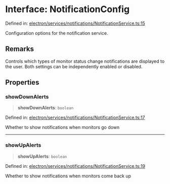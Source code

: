 # Interface: NotificationConfig

Defined in: [electron/services/notifications/NotificationService.ts:15](https://github.com/Nick2bad4u/Uptime-Watcher/blob/3cce0c3b352c8390536ca3c7399ece50a05faf18/electron/services/notifications/NotificationService.ts#L15)

Configuration options for the notification service.

## Remarks

Controls which types of monitor status change notifications are displayed
to the user. Both settings can be independently enabled or disabled.

## Properties

### showDownAlerts

> **showDownAlerts**: `boolean`

Defined in: [electron/services/notifications/NotificationService.ts:17](https://github.com/Nick2bad4u/Uptime-Watcher/blob/3cce0c3b352c8390536ca3c7399ece50a05faf18/electron/services/notifications/NotificationService.ts#L17)

Whether to show notifications when monitors go down

***

### showUpAlerts

> **showUpAlerts**: `boolean`

Defined in: [electron/services/notifications/NotificationService.ts:19](https://github.com/Nick2bad4u/Uptime-Watcher/blob/3cce0c3b352c8390536ca3c7399ece50a05faf18/electron/services/notifications/NotificationService.ts#L19)

Whether to show notifications when monitors come back up

